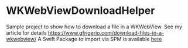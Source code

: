 # WKWebViewDownloadHelper

Sample project to show how to download a file in a WKWebView.
See my article for details https://www.gfrigerio.com/download-files-in-a-wkwebview/
A Swift Package to import via SPM is available [here](https://github.com/gualtierofrigerio/WKDownloadHelper)


